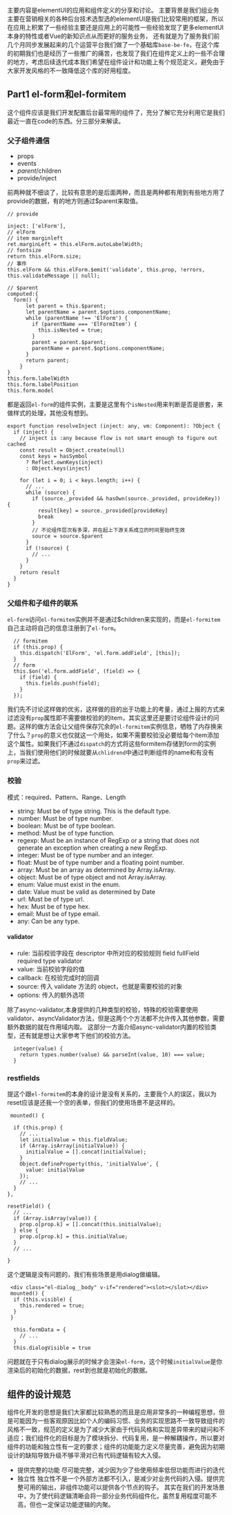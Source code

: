 
主要内容是elementUI的应用和组件定义的分享和讨论。
主要背景是我们组业务主要在营销相关的各种后台技术选型选的elementUI是我们比较常用的框架，所以在应用上积累了一些经验主要还是应用上的可能性一些经验发现了更多elementUI本身的特性或者Vue的新知识点从而更好的服务业务，
还有就是为了服务我们前几个月同步发展起来的几个运营平台我们做了一个基础库`base-be-fe`，在这个库的初期我们也是经历了一些推广的痛苦，也发现了我们在组件定义上的一些不合理的地方，考虑后续迭代成本我们希望在组件设计和功能上有个规范定义，避免由于大家开发风格的不一致降低这个库的好用程度。

## Part1 el-form和el-formitem
这个组件应该是我们开发配置后台最常用的组件了，充分了解它充分利用它是我们最近一直在code的东西。分三部分来解读。
### 父子组件通信
* props
* events
* $parent/$children
* provide/inject

前两种就不细谈了，比较有意思的是后面两种，而且是两种都有用到有些地方用了provide的数据，有的地方则通过$parent来取值。
```
// provide

inject: ['elForm'],
// elForm
// item marginleft
ret.marginLeft = this.elForm.autoLabelWidth;
// fontsize
return this.elForm.size;
// 事件
this.elForm && this.elForm.$emit('validate', this.prop, !errors, this.validateMessage || null);

// $parent
computed:{
  form() {
      let parent = this.$parent;
      let parentName = parent.$options.componentName;
      while (parentName !== 'ElForm') {
        if (parentName === 'ElFormItem') {
          this.isNested = true;
        }
        parent = parent.$parent;
        parentName = parent.$options.componentName;
      }
      return parent;
    }
}
this.form.labelWidth
this.form.labelPosition
this.form.model

```
都是返回`el-form`的组件实例，主要是这里有个`isNested`用来判断是否是嵌套，来做样式的处理，其他没有想到。
```
export function resolveInject (inject: any, vm: Component): ?Object {
  if (inject) {
    // inject is :any because flow is not smart enough to figure out cached
    const result = Object.create(null)
    const keys = hasSymbol
      ? Reflect.ownKeys(inject)
      : Object.keys(inject)

    for (let i = 0; i < keys.length; i++) {
      // ...
      while (source) {
        if (source._provided && hasOwn(source._provided, provideKey)) {
          result[key] = source._provided[provideKey]
          break
        }
        // 不论组件层次有多深，并在起上下游关系成立的时间里始终生效
        source = source.$parent
      }
      if (!source) {
        // ...
      }
    }
    return result
  }
}

```

### 父组件和子组件的联系

`el-form`访问`el-formitem`实例并不是通过$children来实现的，而是`el-formitem`自己主动将自己的信息注册到了`el-form`。
```
  // formitem
  if (this.prop) {
    this.dispatch('ElForm', 'el.form.addField', [this]);
  }
  // form
  this.$on('el.form.addField', (field) => {
    if (field) {
      this.fields.push(field);
    }
  });

```
我们先不讨论这样做的优劣，这样做的目的出于功能上的考量，通过上报的方式来过滤没有`prop`属性即不需要做校验的的item，其实这里还是要讨论组件设计的问题。这样的做方法会让父组件保存冗余的`el-formitem`实例信息，牺牲了内存换来了什么？`prop`的意义也仅就这一个用处，如果不需要校验没必要给每个item添加这个属性。如果我们不通过`dispatch`的方式将这些formitem存储到form的实例上，当我们使用他们的时候就要从`chlidrend`中通过判断组件的name和有没有`prop`来过滤。

### 校验
模式：required、Pattern、Range、Length

* string: Must be of type string. This is the default type.
* number: Must be of type number.
* boolean: Must be of type boolean.
* method: Must be of type function.
* regexp: Must be an instance of RegExp or a string that does not generate an exception when creating a new RegExp.
* integer: Must be of type number and an integer.
* float: Must be of type number and a floating point number.
* array: Must be an array as determined by Array.isArray.
* object: Must be of type object and not Array.isArray.
* enum: Value must exist in the enum.
* date: Value must be valid as determined by Date
* url: Must be of type url.
* hex: Must be of type hex.
* email: Must be of type email.
* any: Can be any type.

#### validator

* rule: 当前校验字段在 descriptor 中所对应的校验规则
  field 
  fullField
  required
  type
  validator
* value: 当前校验字段的值
* callback: 在校验完成时的回调
* source: 传入 validate 方法的 object，也就是需要校验的对象
* options: 传入的额外选项

除了async-validator,本身提供的几种类型的校验，特殊的校验需要使用validator、asyncValidator方法，但是这两个个方法都不允许传入其他参数，需要额外数据的就在作用域内取。
这部分一方面介绍async-validator内置的校验类型，还有就是想让大家参考下他们的校验方法。
```
  integer(value) {
    return types.number(value) && parseInt(value, 10) === value;
  }
```

### restfields

提这个跟`el-formitem`的本身的设计是没有关系的，主要我个人的误区，我以为reset应该是还我一个空的表单，但我们的使用场景不是这样的。
```
 mounted() {

  if (this.prop) {
    // ...
    let initialValue = this.fieldValue;
    if (Array.isArray(initialValue)) {
      initialValue = [].concat(initialValue);
    }
    Object.defineProperty(this, 'initialValue', {
      value: initialValue
    });
    // ...
  }
},

resetField() {
  // ... 
  if (Array.isArray(value)) {
    prop.o[prop.k] = [].concat(this.initialValue);
  } else {
    prop.o[prop.k] = this.initialValue;
  }
  // ...

}

```
这个逻辑是没有问题的，我们有些场景是用dialog做编辑。
```
 <div class="el-dialog__body" v-if="rendered"><slot></slot></div>
 mounted() {
  if (this.visible) {
    this.rendered = true;
  }
 }
```
```
  this.formData = {
    // ...
  }
  this.dialogVisible = true
```

问题就在于只有dialog展示的时候才会渲染`el-form`，这个时候`initialValue`是你渲染后的初始化的数据，rest到也就是初始化的数据。

## 组件的设计规范
组件化开发的思想是我们大家都比较熟悉的而且是应用非常多的一种编程思想，但是可能因为一些客观原因比如个人的编码习惯、业务的实现思路不一致导致组件的风格不一致，规范的定义是为了减少大家由于代码风格和实现差异带来的疑问和不适应；我们组件化的目标是为了模块拆分、代码复用，是一种解耦操作，所以要对组件的功能和独立性有一定的要求；组件的功能能力定义尽量完善，避免因为初期设计的缺陷导致升级不够平滑对已有代码逻辑有较大入侵。
* 提供完整的功能
  尽可能完整，减少因为少了些使用频率低但功能而进行的迭代
* 独立性
  独立性不是一个外部方法都不引入，是减少对业务代码的入侵。提供完整可用的输出，非组件功能可以提供各个节点的钩子。
其实在我们的开发场景中，为了使代码逻辑清晰会将一部分业务代码组件化，虽然复用程度可能不高，但也一定保证功能逻辑的内聚。